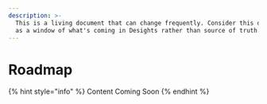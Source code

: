 ```yaml
---
description: >-
  This is a living document that can change frequently. Consider this document
  as a window of what's coming in Desights rather than source of truth.
---
```


# Roadmap

{% hint style="info" %}
Content Coming Soon
{% endhint %}

